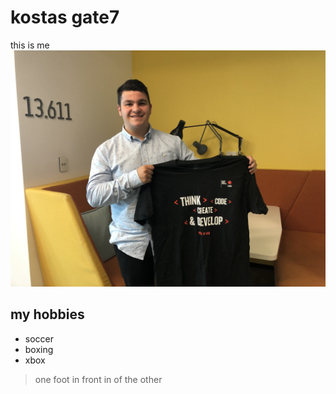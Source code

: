 # kostas gate7 
this is me 
![this is my image ](IMG_0054.jpg)
 
## my hobbies
+ soccer
+ boxing 
+ xbox
> one foot in front in of the other
